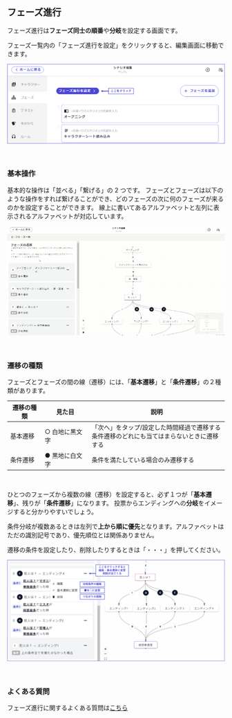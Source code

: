 ## フェーズ進行

フェーズ進行は**フェーズ同士の順番**や**分岐**を設定する画面です。

フェーズ一覧内の「フェーズ進行を設定」をクリックすると、編集画面に移動できます。

![](../../images/flow1.png)

<br>

### 基本操作

基本的な操作は「並べる」「繋げる」の 2 つです。
フェーズとフェーズは以下のような操作をすれば繋げることができ、どのフェーズの次に何のフェーズが来るのかを設定することができます。
線上に書いてあるアルファベットと左列に表示されるアルファベットが対応しています。

![](../../images/flow.gif)

<br>

### 遷移の種類

フェーズとフェーズの間の線（遷移）には、「**基本遷移**」と「**条件遷移**」の２種類があります。

| 遷移の種類 | 見た目         | 説明                                                                                          |
| ---------- | -------------- | --------------------------------------------------------------------------------------------- |
| 基本遷移   | ○ 白地に黒文字 | 「次へ」をタップ/設定した時間経過で遷移する<br>条件遷移のどれにも当てはまらないときに遷移する |
| 条件遷移   | ● 黒地に白文字 | 条件を満たしている場合のみ遷移する                                                            |

<br>

ひとつのフェーズから複数の線（遷移）を設定すると、必ず１つが「**基本遷移**」、残りが「**条件遷移**」になります。
投票からエンディングへの**分岐**をイメージすると分かりやすいでしょう。

条件分岐が複数あるときは左列で**上から順に優先**となります。アルファベットはただの識別記号であり、優先順位とは関係ありません。

遷移の条件を設定したり、削除したりするときは「・・・」を押してください。

![](../../images/flow2.png)

<br>

### よくある質問

フェーズ進行に関するよくある質問は[こちら](../../QandA.md#phases)
